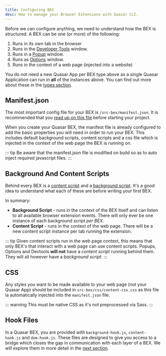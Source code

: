 ```yaml
---
title: Configuring BEX
desc: How to manage your Browser Extensions with Quasar CLI.
---
```


Before we can configure anything, we need to understand how the BEX is structured. A BEX can be one (or more) of the following:

1. Runs in its own tab in the browser
2. Runs in the [Developer Tools](https://developer.chrome.com/extensions/devtools) window.
3. Runs in a [Popup](https://developer.chrome.com/extensions/user_interface#popup) window.
4. Runs as [Options](https://developer.chrome.com/extensions/options) window.
5. Runs in the context of a web page (injected into a website)

You do not need a new Quasar App per BEX type above as a single Quasar Application can run in **all** of the instances above. You can find out more about these in the [types section](/quasar-cli-vite/developing-browser-extensions/types-of-bex).

## Manifest.json

The most important config file for your BEX is `/src-bex/manifest.json`. It is recommended that you [read up on this file](https://developer.chrome.com/extensions/manifest) before starting your project.

When you create your Quasar BEX, the manifest file is already configured to add the basic properties you will need in order to run your BEX. This includes default background scripts, content scripts and a css file which is injected in the context of the web page the BEX is running on.

::: tip
Be aware that the manifest.json file is modified on build so as to auto inject required javascript files.
:::

## Background And Content Scripts

Behind every BEX is a [content script](https://developer.chrome.com/extensions/content_scripts) and a [background script](https://developer.chrome.com/extensions/background_pages). It's a good idea to understand what each of these are before writing your first BEX.

In summary:

* **Background Script** - runs in the context of the BEX itself and can listen to all available browser extension events. There will only ever be one instance of each background script *per BEX*.
* **Content Script** - runs in the context of the web page. There will be a new content script instance per tab running the extension.

::: tip
Given content scripts run in the web page context, this means that only BEX's that interact with a web page can use content scripts. Popups, Options and Devtools **will not** have a *content script* running behind them. They will all however have a *background script*.
:::

## CSS

Any styles you want to be made available to your web page (not your Quasar App) should be included in `src-bex/css/content-css.css` as this file ia automatically injected into the `manifest.json` file.

::: warning
This must be native CSS as it's not preprocessed via Sass.
:::

## Hook Files

In a Quasar BEX, you are provided with `background-hook.js`, `content-hook.js` and `dom-hook.js`. These files are designed to give you access to a bridge which closes the gap in communication with each layer of a BEX. We will explore them in more detail in the [next section](/quasar-cli-vite/developing-browser-extensions/bex-communication).
